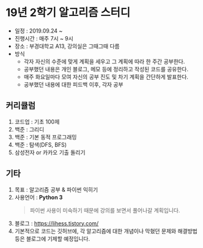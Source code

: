 # 19년 2학기 알고리즘 스터디

+ 일정 : 2019.09.24 ~
+ 진행시간 : 매주 7시 ~ 9시
+ 장소 : 부경대학교 A13, 강의실은 그때그때 다름
+ 방식 
  + 각자 자신의 수준에 맞게 계획을 세우고 그 계획에 따라 한 주간 공부한다.
  + 공부했던 내용은 개인 블로그, 메모 등에 정리하고 작성된 코드를 공유한다. 
  + 매주 화요일마다 모여 자신의 공부 진도 및 차기 계획을 간단하게 발표한다.
  + 공부했던 내용에 대한 피드백 이후, 각자 공부 
  


## 커리큘럼

1. 코드업 : 기초 100제
2. 백준 : 그리디
3. 백준 : 기본 동적 프로그래밍
4. 백준 : 탐색(DFS, BFS)
5. 삼성전자 or 카카오 기출 돌리기



## 기타
1. 목표 : 알고리즘 공부 & 파이썬 익히기
2. 사용언어 : <b>Python 3</b>
    > 파이썬 사용이 미숙하기 때문에 강의를 보면서 풀어나갈 계획입니다.
3. 블로그 : https://lihess.tistory.com/
4. 기본적으로 코드는 깃허브에, 각 알고리즘에 대한 개념이나 막혔던 문제와 해결방법 등은 블로그에 기제할 예정입니다.
